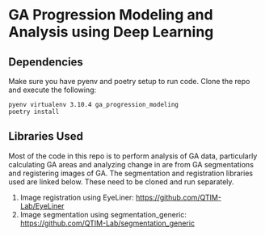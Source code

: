 # GA Progression Modeling and Analysis using Deep Learning 

## Dependencies

Make sure you have pyenv and poetry setup to run code. Clone the repo and execute the following:

```
pyenv virtualenv 3.10.4 ga_progression_modeling
poetry install
```

## Libraries Used

Most of the code in this repo is to perform analysis of GA data, particularly calculating GA areas and analyzing change in are from GA segmentations and registering images of GA. The segmentation and registration libraries used are linked below. These need to be cloned and run separately.

1. Image registration using EyeLiner: https://github.com/QTIM-Lab/EyeLiner
2. Image segmentation using segmentation_generic: https://github.com/QTIM-Lab/segmentation_generic